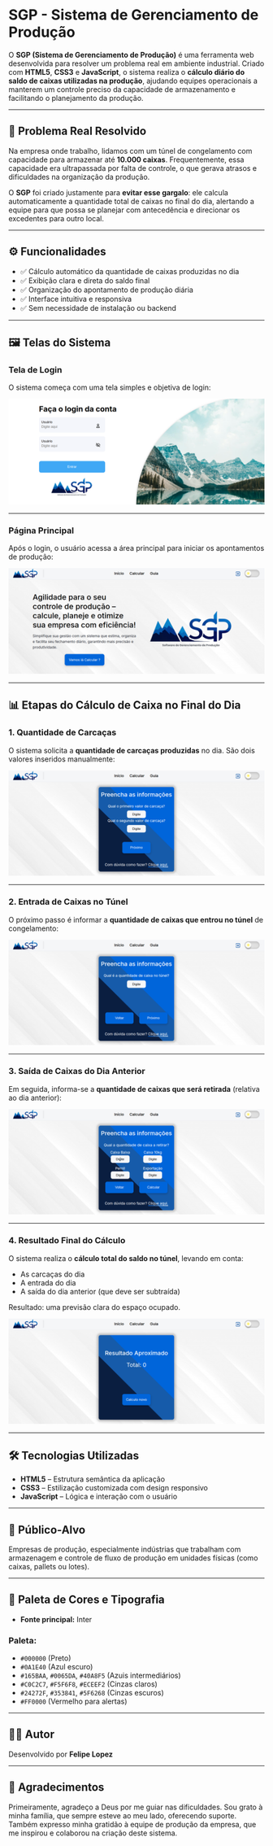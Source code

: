 # SGP - Sistema de Gerenciamento de Produção

O **SGP (Sistema de Gerenciamento de Produção)** é uma ferramenta web desenvolvida para resolver um problema real em ambiente industrial. Criado com **HTML5**, **CSS3** e **JavaScript**, o sistema realiza o **cálculo diário do saldo de caixas utilizadas na produção**, ajudando equipes operacionais a manterem um controle preciso da capacidade de armazenamento e facilitando o planejamento da produção.

---

## 🧩 Problema Real Resolvido

Na empresa onde trabalho, lidamos com um túnel de congelamento com capacidade para armazenar até **10.000 caixas**. Frequentemente, essa capacidade era ultrapassada por falta de controle, o que gerava atrasos e dificuldades na organização da produção. 

O **SGP** foi criado justamente para **evitar esse gargalo**: ele calcula automaticamente a quantidade total de caixas no final do dia, alertando a equipe para que possa se planejar com antecedência e direcionar os excedentes para outro local.

---

## ⚙️ Funcionalidades

- ✅ Cálculo automático da quantidade de caixas produzidas no dia  
- ✅ Exibição clara e direta do saldo final  
- ✅ Organização do apontamento de produção diária  
- ✅ Interface intuitiva e responsiva  
- ✅ Sem necessidade de instalação ou backend  

---

## 🖼️ Telas do Sistema

### Tela de Login

O sistema começa com uma tela simples e objetiva de login:

![Tela de Login](./assets/img/screenshots/login.png)

---

### Página Principal

Após o login, o usuário acessa a área principal para iniciar os apontamentos de produção:

![Página Principal](./assets/img/screenshots/home.png)

---

## 📊 Etapas do Cálculo de Caixa no Final do Dia

### 1. Quantidade de Carcaças
O sistema solicita a **quantidade de carcaças produzidas** no dia. São dois valores inseridos manualmente:

![Etapa 1 - Carcaças](./assets/img/screenshots/calculate-1.png)

---

### 2. Entrada de Caixas no Túnel
O próximo passo é informar a **quantidade de caixas que entrou no túnel** de congelamento:

![Etapa 2 - Entrada](./assets/img/screenshots/calculate-2.png)

---

### 3. Saída de Caixas do Dia Anterior
Em seguida, informa-se a **quantidade de caixas que será retirada** (relativa ao dia anterior):

![Etapa 3 - Saída](./assets/img/screenshots/calculate-3.png)

---

### 4. Resultado Final do Cálculo
O sistema realiza o **cálculo total do saldo no túnel**, levando em conta:

- As carcaças do dia  
- A entrada do dia  
- A saída do dia anterior (que deve ser subtraída)  

Resultado: uma previsão clara do espaço ocupado.

![Etapa 4 - Resultado Final](./assets/img/screenshots/calculate-4.png)

---

## 🛠 Tecnologias Utilizadas

- **HTML5** – Estrutura semântica da aplicação  
- **CSS3** – Estilização customizada com design responsivo  
- **JavaScript** – Lógica e interação com o usuário  

---

## 🎯 Público-Alvo

Empresas de produção, especialmente indústrias que trabalham com armazenagem e controle de fluxo de produção em unidades físicas (como caixas, pallets ou lotes).

---

## 🎨 Paleta de Cores e Tipografia

- **Fonte principal:** Inter

### Paleta:
- `#000000` (Preto)  
- `#0A1E40` (Azul escuro)  
- `#165BAA`, `#0065DA`, `#40A8F5` (Azuis intermediários)  
- `#C0C2C7`, `#F5F6F8`, `#ECEEF2` (Cinzas claros)  
- `#24272F`, `#353841`, `#5F6268` (Cinzas escuros)  
- `#FF0000` (Vermelho para alertas)

---


## 👩‍💻 Autor

Desenvolvido por 
**Felipe Lopez**  

---

## 🙏 Agradecimentos

Primeiramente, agradeço a Deus por me guiar nas dificuldades. Sou grato à minha família, que sempre esteve ao meu lado, oferecendo suporte. Também expresso minha gratidão à equipe de produção da empresa, que me inspirou e colaborou na criação deste sistema.